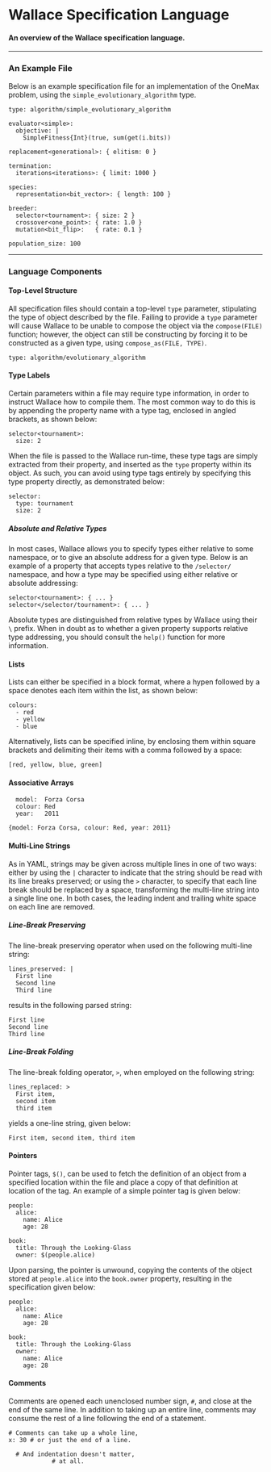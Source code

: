 # Wallace Specification Language
#### An overview of the Wallace specification language.

--------------------------------------------------------------------------------
### An Example File

Below is an example specification file for an implementation of the OneMax
problem, using the `simple_evolutionary_algorithm` type.

```
type: algorithm/simple_evolutionary_algorithm

evaluator<simple>:
  objective: |
    SimpleFitness{Int}(true, sum(get(i.bits))

replacement<generational>: { elitism: 0 }

termination:
  iterations<iterations>: { limit: 1000 }

species:
  representation<bit_vector>: { length: 100 }

breeder:
  selector<tournament>: { size: 2 }
  crossover<one_point>: { rate: 1.0 } 
  mutation<bit_flip>:   { rate: 0.1 }

population_size: 100
```

--------------------------------------------------------------------------------
### Language Components

#### Top-Level Structure

All specification files should contain a top-level `type` parameter, stipulating
the type of object described by the file. Failing to provide a `type` parameter
will cause Wallace to be unable to compose the object via the `compose(FILE)`
function; however, the object can still be constructing by forcing it to be
constructed as a given type, using `compose_as(FILE, TYPE)`.

```
type: algorithm/evolutionary_algorithm
```

#### Type Labels

Certain parameters within a file may require type information, in order to
instruct Wallace how to compile them. The most common way to do this is by
appending the property name with a type tag, enclosed in angled brackets,
as shown below:

```
selector<tournament>:
  size: 2
```

When the file is passed to the Wallace run-time, these type tags are simply
extracted from their property, and inserted as the `type` property within
its object. As such, you can avoid using type tags entirely by specifying
this type property directly, as demonstrated below:

```
selector:
  type: tournament
  size: 2
```

##### Absolute and Relative Types
In most cases, Wallace allows you to specify types either relative to some
namespace, or to give an absolute address for a given type. Below is an
example of a property that accepts types relative to the
`/selector/` namespace, and how a type may be specified using either
relative or absolute addressing:

```
selector<tournament>: { ... }
selector</selector/tournament>: { ... }
```

Absolute types are distinguished from relative types by Wallace using their
`\` prefix. When in doubt as to whether a given property supports relative
type addressing, you should consult the `help()` function for more information.

#### Lists

Lists can either be specified in a block format, where a hypen followed by
a space denotes each item within the list, as shown below:

```
colours:
  - red
  - yellow
  - blue
```

Alternatively, lists can be specified inline, by enclosing them within square
brackets and delimiting their items with a comma followed by a space:

```
[red, yellow, blue, green]
```

#### Associative Arrays

```
  model:  Forza Corsa
  colour: Red
  year:   2011
```

```
{model: Forza Corsa, colour: Red, year: 2011}
```

#### Multi-Line Strings
As in YAML, strings may be given across multiple lines in one of two ways: either by
using the `|` character to indicate that the string should be read with its line
breaks preserved; or using the `>` character, to specify that each line break should
be replaced by a space, transforming the multi-line string into a single line one.
In both cases, the leading indent and trailing white space on each line are removed.

##### Line-Break Preserving
The line-break preserving operator when used on the following multi-line string:
```
lines_preserved: |
  First line
  Second line
  Third line
```

results in the following parsed string:
```
First line
Second line
Third line
```

##### Line-Break Folding
The line-break folding operator, `>`, when employed on the following
string:
  
```
lines_replaced: >
  First item,
  second item
  third item
```

yields a one-line string, given below:

```
First item, second item, third item
```

#### Pointers

Pointer tags, `$()`, can be used to fetch the definition of an object from
a specified location within the file and place a copy of that definition at
location of the tag. An example of a simple pointer tag is given below:

```
people:
  alice:
    name: Alice
    age: 28
    
book:
  title: Through the Looking-Glass
  owner: $(people.alice)
```

Upon parsing, the pointer is unwound, copying the contents of the object
stored at `people.alice` into the `book.owner` property, resulting in the
specification given below:

```
people:
  alice:
    name: Alice
    age: 28
    
book:
  title: Through the Looking-Glass
  owner:
    name: Alice
    age: 28
```


#### Comments

Comments are opened each unenclosed number sign, `#`, and close at the
end of the same line. In addition to taking up an entire line, comments
may consume the rest of a line following the end of a statement.


```
# Comments can take up a whole line,
x: 30 # or just the end of a line.

  # And indentation doesn't matter,
            # at all.
```


